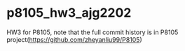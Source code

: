 # p8105_hw3_ajg2202
HW3 for P8105, note that the full commit history is in P8105 project(https://github.com/zheyanliu99/P8105)
